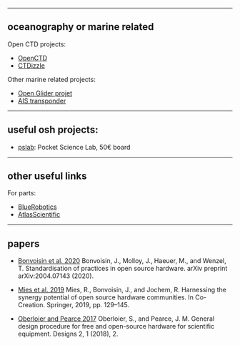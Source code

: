 

---

## oceanography or marine related

Open CTD projects:

- [OpenCTD](https://github.com/OceanographyforEveryone/OpenCTD)
- [CTDizzle](https://github.com/IanTBlack/CTDizzle)




Other marine related projects:

- [Open Glider projet](https://hackaday.com/tag/open-source-underwater-glider/)
- [AIS transponder](https://oshpark.com/shared_projects/E84PAqMK)

---

## useful osh projects:

- [pslab](https://pslab.io): Pocket Science Lab, 50€ board

---

## other useful links

For parts:

- [BlueRobotics](https://bluerobotics.com)
- [AtlasScientific](https://atlas-scientific.com)


---

## papers

- [Bonvoisin et al. 2020](http://doi.org/10.5334/joh.22) Bonvoisin, J., Molloy, J., Haeuer, M., and Wenzel, T. Standardisation of practices in open source hardware. arXiv preprint arXiv:2004.07143 (2020).

- [Mies et al. 2019](https://doi.org/10.1007/978-3-319-97788-1_11) Mies, R., Bonvoisin, J., and Jochem, R. Harnessing the synergy potential of open source hardware communities. In Co-Creation. Springer, 2019, pp. 129–145.

- [Oberloier and Pearce 2017](https://doi.org/10.3390/designs2010002) Oberloier, S., and Pearce, J. M. General design procedure for free and open-source hardware for scientific equipment. Designs 2, 1 (2018), 2.
